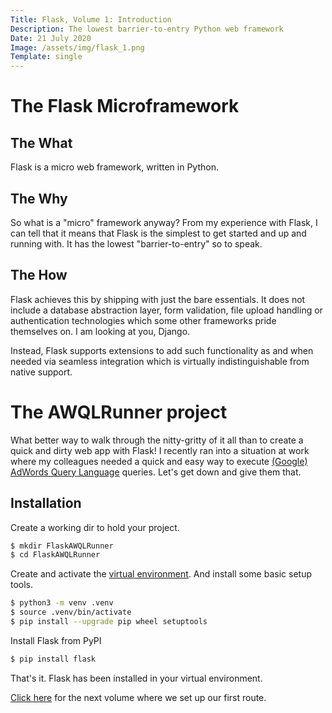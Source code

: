```yaml
---
Title: Flask, Volume 1: Introduction
Description: The lowest barrier-to-entry Python web framework
Date: 21 July 2020
Image: /assets/img/flask_1.png
Template: single
---
```


# The Flask Microframework

## The What

Flask is a micro web framework, written in Python.

## The Why

So what is a "micro" framework anyway? From my experience with Flask, I can tell that it means that Flask is the simplest to get started and up and running with.
It has the lowest "barrier-to-entry" so to speak.

## The How

Flask achieves this by shipping with just the bare essentials. It does not include a database abstraction layer, form validation, file upload handling or authentication technologies which some other frameworks pride themselves on. I am looking at you, Django.

Instead, Flask supports extensions to add such functionality as and when needed via seamless integration which is virtually indistinguishable from native support.

# The AWQLRunner project

What better way to walk through the nitty-gritty of it all than to create a quick and dirty web app with Flask!
I recently ran into a situation at work where my colleagues needed a quick and easy way to execute [(Google) AdWords Query Language](https://developers.google.com/adwords/api/docs/guides/awql) queries.
Let's get down and give them that.

## Installation

Create a working dir to hold your project.
```bash
$ mkdir FlaskAWQLRunner
$ cd FlaskAWQLRunner
```

Create and activate the [virtual environment](/?virtualenv). And install some basic setup tools.
```bash
$ python3 -m venv .venv
$ source .venv/bin/activate
$ pip install --upgrade pip wheel setuptools
```

Install Flask from PyPI
```bash
$ pip install flask
```

That's it. Flask has been installed in your virtual environment.

[Click here](/?flask_2) for the next volume where we set up our first route.